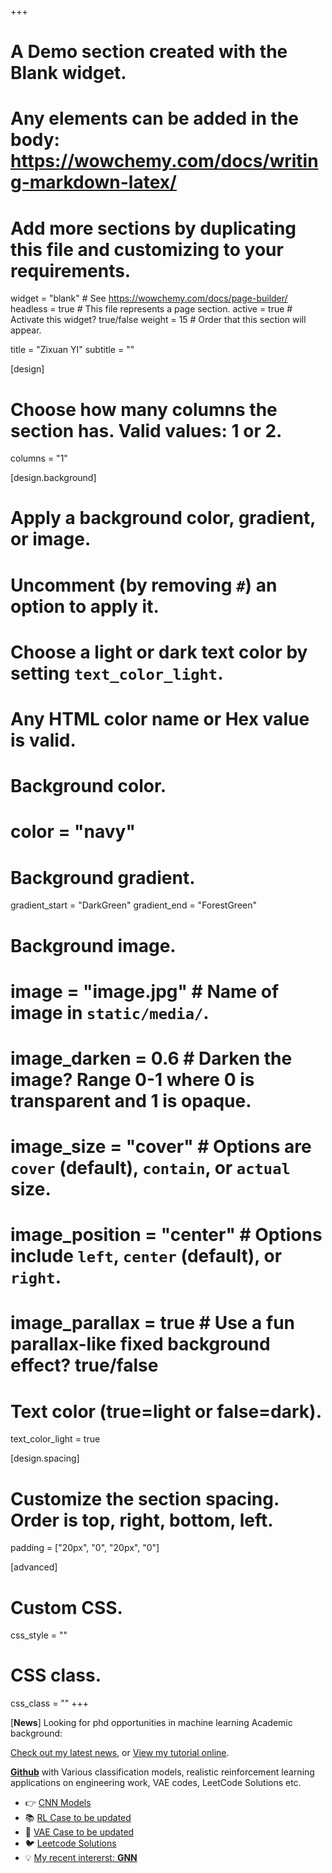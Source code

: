 +++
# A Demo section created with the Blank widget.
# Any elements can be added in the body: https://wowchemy.com/docs/writing-markdown-latex/
# Add more sections by duplicating this file and customizing to your requirements.

widget = "blank"  # See https://wowchemy.com/docs/page-builder/
headless = true  # This file represents a page section.
active = true  # Activate this widget? true/false
weight = 15  # Order that this section will appear.

title = "Zixuan YI"
subtitle = ""

[design]
  # Choose how many columns the section has. Valid values: 1 or 2.
  columns = "1"

[design.background]
  # Apply a background color, gradient, or image.
  #   Uncomment (by removing `#`) an option to apply it.
  #   Choose a light or dark text color by setting `text_color_light`.
  #   Any HTML color name or Hex value is valid.

  # Background color.
  # color = "navy"
  
  # Background gradient.
  gradient_start = "DarkGreen"
  gradient_end = "ForestGreen"
  
  # Background image.
  # image = "image.jpg"  # Name of image in `static/media/`.
  # image_darken = 0.6  # Darken the image? Range 0-1 where 0 is transparent and 1 is opaque.
  # image_size = "cover"  #  Options are `cover` (default), `contain`, or `actual` size.
  # image_position = "center"  # Options include `left`, `center` (default), or `right`.
  # image_parallax = true  # Use a fun parallax-like fixed background effect? true/false
  
  # Text color (true=light or false=dark).
  text_color_light = true

[design.spacing]
  # Customize the section spacing. Order is top, right, bottom, left.
  padding = ["20px", "0", "20px", "0"]

[advanced]
 # Custom CSS. 
 css_style = ""
 
 # CSS class.
 css_class = ""
+++

[**News**] Looking for phd opportunities in machine learning
Academic background:

[Check out my latest news](https://academic-demo.netlify.app), or [View my tutorial online](https://wowchemy.com/user-stories/).

[**Github**](https://github.com/ZixuanMLAlgo) with Various classification models, realistic reinforcement learning applications on engineering work, VAE codes, LeetCode Solutions etc.

- 👉 [CNN Models](https://github.com/ZixuanMLAlgo/Image_Classificatin_Models)
- 📚 [RL Case to be updated](https://wowchemy.com/docs/)
- 💬 [VAE Case to be updated](https://discord.gg/z8wNYzb)
- 🐦 [Leetcode Solutions](https://github.com/ZixuanMLAlgo/LeetCode-Solution)
- 💡 [My recent intererst: **GNN**](https://github.com/ZixuanMLAlgo/graph_nets)

